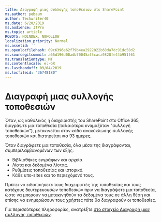 ```yaml
---
title: Διαγραφή μιας συλλογής τοποθεσιών στο SharePoint
ms.author: pebaum
author: Techwriter40
ms.date: 6/20/2019
ms.audience: ITPro
ms.topic: article
ROBOTS: NOINDEX, NOFOLLOW
localization_priority: Normal
ms.assetid: ''
ms.openlocfilehash: 09c6396e62f79b4ea2922022b60da7dc91dc58d2
ms.sourcegitcommit: a65d196d00adb70045af5caca9828fe44b951f61
ms.translationtype: MT
ms.contentlocale: el-GR
ms.lasthandoff: 09/04/2019
ms.locfileid: "36748180"
---
```

# <a name="delete-a-site-collection"></a>Διαγραφή μιας συλλογής τοποθεσιών

Όταν, ως καθολικός ή διαχειριστής του SharePoint στο Office 365, διαγράψτε μια τοποθεσία (παλαιότερα ονομαζόταν "συλλογή τοποθεσιών"), μετακινείται στον κάδο ανακύκλωσης συλλογής τοποθεσιών και διατηρείται για 93 ημέρες. 

Όταν διαγράφετε μια τοποθεσία, όλα μέσα της διαγράφονται, συμπεριλαμβανομένων των εξής:

- Βιβλιοθήκες εγγράφων και αρχεία.
- Λίστα και δεδομένα λίστας.
- Ρυθμίσεις τοποθεσίας και ιστορικό.
- Κάθε υπο-sites και το περιεχόμενό τους.

Πρέπει να ειδοποιήσετε τους διαχειριστές της τοποθεσίας και τους κατόχους δευτερευουσών τοποθεσιών πριν να διαγράψετε μια τοποθεσία, ώστε να μπορούν να μετακινηθούν τα δεδομένα τους σε άλλη θέση και επίσης να ενημερώσουν τους χρήστες πότε θα διαγραφούν οι τοποθεσίες. 

Για περισσότερες πληροφορίες, ανατρέξτε [στο στοιχείο Διαγραφή μιας συλλογής τοποθεσιών](https://docs.microsoft.com/sharepoint/delete-site-collection). 